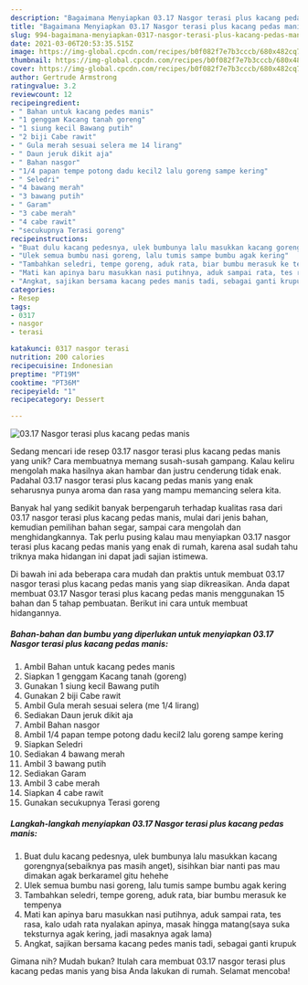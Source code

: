 ```yaml
---
description: "Bagaimana Menyiapkan 03.17 Nasgor terasi plus kacang pedas manis Anti Gagal"
title: "Bagaimana Menyiapkan 03.17 Nasgor terasi plus kacang pedas manis Anti Gagal"
slug: 994-bagaimana-menyiapkan-0317-nasgor-terasi-plus-kacang-pedas-manis-anti-gagal
date: 2021-03-06T20:53:35.515Z
image: https://img-global.cpcdn.com/recipes/b0f082f7e7b3cccb/680x482cq70/0317-nasgor-terasi-plus-kacang-pedas-manis-foto-resep-utama.jpg
thumbnail: https://img-global.cpcdn.com/recipes/b0f082f7e7b3cccb/680x482cq70/0317-nasgor-terasi-plus-kacang-pedas-manis-foto-resep-utama.jpg
cover: https://img-global.cpcdn.com/recipes/b0f082f7e7b3cccb/680x482cq70/0317-nasgor-terasi-plus-kacang-pedas-manis-foto-resep-utama.jpg
author: Gertrude Armstrong
ratingvalue: 3.2
reviewcount: 12
recipeingredient:
- " Bahan untuk kacang pedes manis"
- "1 genggam Kacang tanah goreng"
- "1 siung kecil Bawang putih"
- "2 biji Cabe rawit"
- " Gula merah sesuai selera me 14 lirang"
- " Daun jeruk dikit aja"
- " Bahan nasgor"
- "1/4 papan tempe potong dadu kecil2 lalu goreng sampe kering"
- " Seledri"
- "4 bawang merah"
- "3 bawang putih"
- " Garam"
- "3 cabe merah"
- "4 cabe rawit"
- "secukupnya Terasi goreng"
recipeinstructions:
- "Buat dulu kacang pedesnya, ulek bumbunya lalu masukkan kacang gorengnya(sebaiknya pas masih anget), sisihkan biar nanti pas mau dimakan agak berkaramel gitu hehehe"
- "Ulek semua bumbu nasi goreng, lalu tumis sampe bumbu agak kering"
- "Tambahkan seledri, tempe goreng, aduk rata, biar bumbu merasuk ke tempenya"
- "Mati kan apinya baru masukkan nasi putihnya, aduk sampai rata, tes rasa, kalo udah rata nyalakan apinya, masak hingga matang(saya suka teksturnya agak kering, jadi masaknya agak lama)"
- "Angkat, sajikan bersama kacang pedes manis tadi, sebagai ganti krupuk"
categories:
- Resep
tags:
- 0317
- nasgor
- terasi

katakunci: 0317 nasgor terasi 
nutrition: 200 calories
recipecuisine: Indonesian
preptime: "PT19M"
cooktime: "PT36M"
recipeyield: "1"
recipecategory: Dessert

---
```



![03.17 Nasgor terasi plus kacang pedas manis](https://img-global.cpcdn.com/recipes/b0f082f7e7b3cccb/680x482cq70/0317-nasgor-terasi-plus-kacang-pedas-manis-foto-resep-utama.jpg)

Sedang mencari ide resep 03.17 nasgor terasi plus kacang pedas manis yang unik? Cara membuatnya memang susah-susah gampang. Kalau keliru mengolah maka hasilnya akan hambar dan justru cenderung tidak enak. Padahal 03.17 nasgor terasi plus kacang pedas manis yang enak seharusnya punya aroma dan rasa yang mampu memancing selera kita.

Banyak hal yang sedikit banyak berpengaruh terhadap kualitas rasa dari 03.17 nasgor terasi plus kacang pedas manis, mulai dari jenis bahan, kemudian pemilihan bahan segar, sampai cara mengolah dan menghidangkannya. Tak perlu pusing kalau mau menyiapkan 03.17 nasgor terasi plus kacang pedas manis yang enak di rumah, karena asal sudah tahu triknya maka hidangan ini dapat jadi sajian istimewa.




Di bawah ini ada beberapa cara mudah dan praktis untuk membuat 03.17 nasgor terasi plus kacang pedas manis yang siap dikreasikan. Anda dapat membuat 03.17 Nasgor terasi plus kacang pedas manis menggunakan 15 bahan dan 5 tahap pembuatan. Berikut ini cara untuk membuat hidangannya.

<!--inarticleads1-->

##### Bahan-bahan dan bumbu yang diperlukan untuk menyiapkan 03.17 Nasgor terasi plus kacang pedas manis:

1. Ambil  Bahan untuk kacang pedes manis
1. Siapkan 1 genggam Kacang tanah (goreng)
1. Gunakan 1 siung kecil Bawang putih
1. Gunakan 2 biji Cabe rawit
1. Ambil  Gula merah sesuai selera (me 1/4 lirang)
1. Sediakan  Daun jeruk dikit aja
1. Ambil  Bahan nasgor
1. Ambil 1/4 papan tempe potong dadu kecil2 lalu goreng sampe kering
1. Siapkan  Seledri
1. Sediakan 4 bawang merah
1. Ambil 3 bawang putih
1. Sediakan  Garam
1. Ambil 3 cabe merah
1. Siapkan 4 cabe rawit
1. Gunakan secukupnya Terasi goreng




<!--inarticleads2-->

##### Langkah-langkah menyiapkan 03.17 Nasgor terasi plus kacang pedas manis:

1. Buat dulu kacang pedesnya, ulek bumbunya lalu masukkan kacang gorengnya(sebaiknya pas masih anget), sisihkan biar nanti pas mau dimakan agak berkaramel gitu hehehe
1. Ulek semua bumbu nasi goreng, lalu tumis sampe bumbu agak kering
1. Tambahkan seledri, tempe goreng, aduk rata, biar bumbu merasuk ke tempenya
1. Mati kan apinya baru masukkan nasi putihnya, aduk sampai rata, tes rasa, kalo udah rata nyalakan apinya, masak hingga matang(saya suka teksturnya agak kering, jadi masaknya agak lama)
1. Angkat, sajikan bersama kacang pedes manis tadi, sebagai ganti krupuk




Gimana nih? Mudah bukan? Itulah cara membuat 03.17 nasgor terasi plus kacang pedas manis yang bisa Anda lakukan di rumah. Selamat mencoba!
